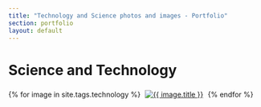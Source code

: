 ```yaml
---
title: "Technology and Science photos and images - Portfolio"
section: portfolio
layout: default
---
```


Science and Technology
======================

{% for image in site.tags.technology %}
<a href="../..{{ image.url }}/"><img src="../../assets/thumbs/{{ image.photo }}" alt="{{ image.title }}" style="margin: 5px" /></a>
{% endfor %}